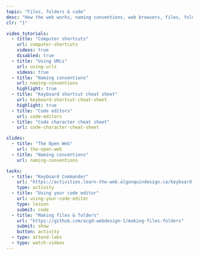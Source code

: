 ```yaml
---
topic: "Files, folders & code"
desc: "How the web works, naming conventions, web browsers, files, folders & code editors."
clr: "1"

video_tutorials:
  - title: "Computer shortcuts"
    url: computer-shortcuts
    videos: true
    disabled: true
  - title: "Using URLs"
    url: using-urls
    videos: true
  - title: "Naming conventions"
    url: naming-conventions
    highlight: true
  - title: "Keyboard shortcut cheat sheet"
    url: keyboard-shortcut-cheat-sheet
    highlight: true
  - title: "Code editors"
    url: code-editors
  - title: "Code character cheat sheet"
    url: code-character-cheat-sheet

slides:
  - title: "The Open Web"
    url: the-open-web
  - title: "Naming conventions"
    url: naming-conventions

tasks:
  - title: "Keyboard Commander"
    url: "https://activities.learn-the-web.algonquindesign.ca/keyboard-commander/"
    type: activity
  - title: "Using your code editor"
    url: using-your-code-editor
    type: lesson
    submit: code
  - title: "Making files & folders"
    url: "https://github.com/acgd-webdesign-1/making-files-folders"
    submit: show
    button: activity
  - type: attend-labs
  - type: watch-videos
---
```

